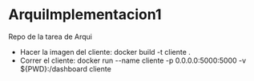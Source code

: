 # ArquiImplementacion1
Repo de la tarea de Arqui 
- Hacer la imagen del cliente: docker build -t cliente .
- Correr el cliente: docker run --name cliente -p 0.0.0.0:5000:5000 -v ${PWD}:/dashboard cliente
